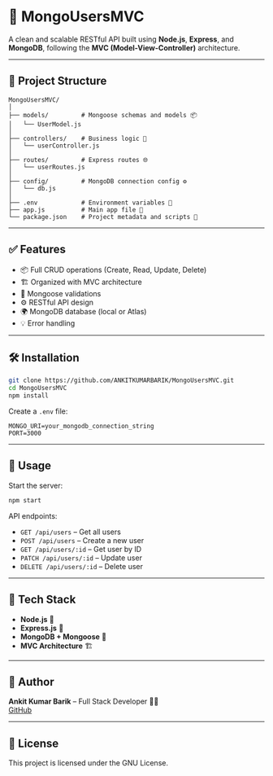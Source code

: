 
# 🚀 MongoUsersMVC

A clean and scalable RESTful API built using **Node.js**, **Express**, and **MongoDB**, following the **MVC (Model-View-Controller)** architecture.

---

## 📁 Project Structure

```
MongoUsersMVC/
│
├── models/         # Mongoose schemas and models 📦
│   └── UserModel.js
│
├── controllers/    # Business logic 🎯
│   └── userController.js
│
├── routes/         # Express routes 🌐
│   └── userRoutes.js
│
├── config/         # MongoDB connection config ⚙️
│   └── db.js
│
├── .env            # Environment variables 🔐
├── app.js          # Main app file 🚂
└── package.json    # Project metadata and scripts 📜
```

---

## ✅ Features

- 📦 Full CRUD operations (Create, Read, Update, Delete)
- 🏗️ Organized with MVC architecture
- 🔐 Mongoose validations
- ⚙️ RESTful API design
- 🌍 MongoDB database (local or Atlas)
- 💡 Error handling

---

## 🛠️ Installation

```bash
git clone https://github.com/ANKITKUMARBARIK/MongoUsersMVC.git
cd MongoUsersMVC
npm install
```
Create a `.env` file:
```
MONGO_URI=your_mongodb_connection_string
PORT=3000
```

---

## 🚀 Usage

Start the server:

```bash
npm start
```

API endpoints:
- `GET /api/users` – Get all users
- `POST /api/users` – Create a new user
- `GET /api/users/:id` – Get user by ID
- `PATCH /api/users/:id` – Update user
- `DELETE /api/users/:id` – Delete user

---

## 📌 Tech Stack

- **Node.js** 🚀
- **Express.js** 🔧
- **MongoDB + Mongoose** 🧠
- **MVC Architecture** 🏗️

---

## 🙌 Author

**Ankit Kumar Barik** – Full Stack Developer 🧑‍💻  
[GitHub](https://github.com/ANKITKUMARBARIK)

---

## 📜 License

This project is licensed under the GNU License.
